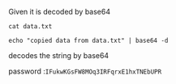 Given it is decoded by base64

```cat data.txt ```

```echo "copied data from data.txt" | base64 -d ```

decodes the string by base64

password :``` IFukwKGsFW8MOq3IRFqrxE1hxTNEbUPR ```
